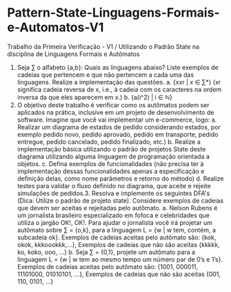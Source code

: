 # Pattern-State-Linguagens-Formais-e-Automatos-V1
Trabalho da Primeira Verificação - V1 / Utilizando o Padrão State na disciplina de Linguagens Formais e Autômatos

1. Seja ∑ o alfabeto {a,b}: Quais as linguagens abaixo? Liste exemplos de cadeias
que pertencem e que não pertencem a cada uma das linguagens. Realize a
implementação das questões.
a. {xxr | x ∈ ∑*} (xr significa cadeia reversa de x, i.e., à cadeia com os
caracteres na ordem inversa da que eles aparecem em x.)
b. {a​(i^2)​ | i ∈ ℕ}
2. O objetivo deste trabalho é verificar como os autômatos podem ser aplicados na
prática, inclusive em um projeto de desenvolvimento de software. Imagine que
você vai implementar um e-commerce, logo:
a. Realizar um diagrama de estados de pedido considerando estados, por
exemplo pedido novo, pedido aprovado, pedido em transporte, pedido
entregue, pedido cancelado, pedido finalizado, etc.)
b. Realize a implementação básica utilizando o padrão de projetos State
deste diagrama utilizando alguma linguagem de programação orientada a
objetos.
c. Defina exemplos de funcionalidades (não precisa ter à implementação
dessas funcionalidades apenas a especificação e definição delas, como
nome parâmetros e retorno do método)
d. Realize testes para validar o fluxo definido no diagrama, que aceite e
rejeite simulações de pedidos.3. Resolva e implemente os seguintes DFA's (Dica: Utilize o padrão de projeto
state). Considere exemplos de cadeias que devem ser aceitas e rejeitadas pelo
autômato.
a. Nelson Rubens é um jornalista brasileiro especializado em fofoca e
celebridades que utiliza o jargão OK!, OK!. Para ajudar o jornalista você
irá projetar um autômato sobre ∑ = {o,k}, para a linguagem L = {w | w tem,
contém, a subcadeia ok}. Exemplos de cadeias aceitas pelo autômato
são: {kok, okok, kkkoookkk,...}, Exemplos de cadeias que não são aceitas
{kkkkk, ko, koko, ooo, ...}
b. Seja ∑ = {0,1}, projete um autômato para a linguagem L = {w | w tem ao
mesmo tempo um número par de 0’s e 1’s}. Exemplos de cadeias aceitas
pelo autômato são: {1001, 000011, 11101000, 01010101, ...}, Exemplos
de cadeias que não são aceitas {001, 110, 0101, ...}
